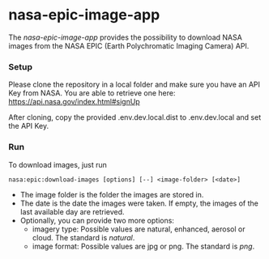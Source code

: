 # nasa-epic-image-app

The *nasa-epic-image-app* provides the possibility to download NASA images from the NASA EPIC (Earth Polychromatic Imaging Camera) API.

### Setup
Please clone the repository in a local folder and make sure you have an API Key from NASA.
You are able to retrieve one here: https://api.nasa.gov/index.html#signUp

After cloning, copy the provided .env.dev.local.dist to .env.dev.local and set the API Key.

### Run
To download images, just run
```
nasa:epic:download-images [options] [--] <image-folder> [<date>]
```
* The image folder is the folder the images are stored in.
* The date is the date the images were taken. If empty, the images of the last available day are retrieved.
* Optionally, you can provide two more options:
  * imagery type: Possible values are natural, enhanced, aerosol or cloud. The standard is *natural*.
  * image format: Possible values are jpg or png. The standard is *png*.
